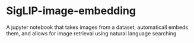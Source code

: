 # SigLIP-image-embedding
A jupyter notebook that takes images from a dataset, automaticall embeds them, and allows for image retrieval using natural language searching
